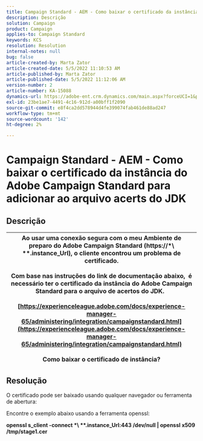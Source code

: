 ```yaml
---
title: Campaign Standard - AEM - Como baixar o certificado da instância do Adobe Campaign Standard para adicionar ao arquivo acerts do JDK
description: Descrição
solution: Campaign
product: Campaign
applies-to: Campaign Standard
keywords: KCS
resolution: Resolution
internal-notes: null
bug: false
article-created-by: Marta Zator
article-created-date: 5/5/2022 11:10:53 AM
article-published-by: Marta Zator
article-published-date: 5/5/2022 11:12:06 AM
version-number: 2
article-number: KA-15088
dynamics-url: https://adobe-ent.crm.dynamics.com/main.aspx?forceUCI=1&pagetype=entityrecord&etn=knowledgearticle&id=16f10f06-64cc-ec11-a7b5-6045bd00dbbc
exl-id: 23be1ae7-4491-4c16-912d-a00bff1f2090
source-git-commit: e8f4ca2dd578944d4fe399074fab461de88ad247
workflow-type: tm+mt
source-wordcount: '142'
ht-degree: 2%

---
```


# Campaign Standard - AEM - Como baixar o certificado da instância do Adobe Campaign Standard para adicionar ao arquivo acerts do JDK

## Descrição



| Ao usar uma conexão segura com o meu Ambiente de preparo do Adobe Campaign Standard (<b>https://\*\ *\*.instance_Url</b>), o cliente encontrou um problema de certificado.<br><br>  Com base nas instruções do link de documentação abaixo, &#x200B; é necessário ter o certificado da instância do Adobe Campaign Standard para o arquivo de acertos do JDK.  <br><br>[https://experienceleague.adobe.com/docs/experience-manager-65/administering/integration/campaignstandard.html](https://experienceleague.adobe.com/docs/experience-manager-65/administering/integration/campaignstandard.html)<br><br>  Como baixar o certificado de instância? |
| --- |



## Resolução


O certificado pode ser baixado usando qualquer navegador ou ferramenta de abertura:

Encontre o exemplo abaixo usando a ferramenta openssl:

<b>openssl s_client -connect \*\ *\*.instance_Url:443 /dev/null | openssl x509 /tmp/stage1.cer</b>
